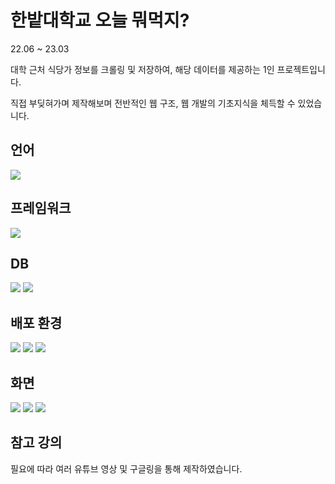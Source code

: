 # 한밭대학교 오늘 뭐먹지?
22.06 ~ 23.03

대학 근처 식당가 정보를 크롤링 및 저장하여,
해당 데이터를 제공하는 1인 프로젝트입니다.

직접 부딪혀가며 제작해보며 전반적인 웹 구조, 웹 개발의 기초지식을 체득할 수 있었습니다.

## 언어
<img src="https://img.shields.io/badge/JavaScript-F7DF1E?style=for-the-badge&logo=JavaScript&logoColor=white"/>

## 프레임워크
<img src="https://img.shields.io/badge/React-61DAFB?style=for-the-badge&logo=React&logoColor=white"/>

## DB
<img src="https://img.shields.io/badge/MySQL-4479A1?style=for-the-badge&logo=MySQL&logoColor=white"/> <img src="https://img.shields.io/badge/MongoDB-47A248?style=for-the-badge&logo=MongoDB&logoColor=white"/>

## 배포 환경
<img src="https://img.shields.io/badge/Nginx-009639?style=for-the-badge&logo=Nginx&logoColor=white"/> <img src="https://img.shields.io/badge/Node.js-339933?style=for-the-badge&logo=Node.js&logoColor=white"/> <img src="https://img.shields.io/badge/Amazon EC2-FF9900?style=for-the-badge&logo=AmazonEC2&logoColor=white"/>


## 화면
<img src="https://github.com/HyeongMokJeong/project_WhatEat/assets/94634916/49dd886e-b23c-4914-b8e8-bced20576e2b">  
<img src="https://github.com/HyeongMokJeong/project_WhatEat/assets/94634916/07a3c2ef-a481-41e3-91e4-b4db7e4c7080"> 
<img src="https://github.com/HyeongMokJeong/project_WhatEat/assets/94634916/2e787504-112e-4ea1-afc0-18d37c7c8d74"> 


## 참고 강의
필요에 따라 여러 유튜브 영상 및 구글링을 통해 제작하였습니다.
